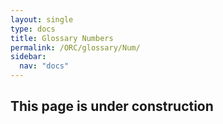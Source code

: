 ```yaml
---
layout: single
type: docs
title: Glossary Numbers
permalink: /ORC/glossary/Num/
sidebar:
  nav: "docs"
---
```


## This page is under construction